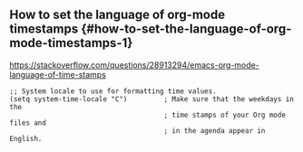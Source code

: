 How to set the language of org-mode timestamps {#how-to-set-the-language-of-org-mode-timestamps-1}
----------------------------------------------

<https://stackoverflow.com/questions/28913294/emacs-org-mode-language-of-time-stamps>

``` {.commonlisp org-language="lisp"}
;; System locale to use for formatting time values.
(setq system-time-locale "C")         ; Make sure that the weekdays in the
                                      ; time stamps of your Org mode files and
                                      ; in the agenda appear in English.
```
